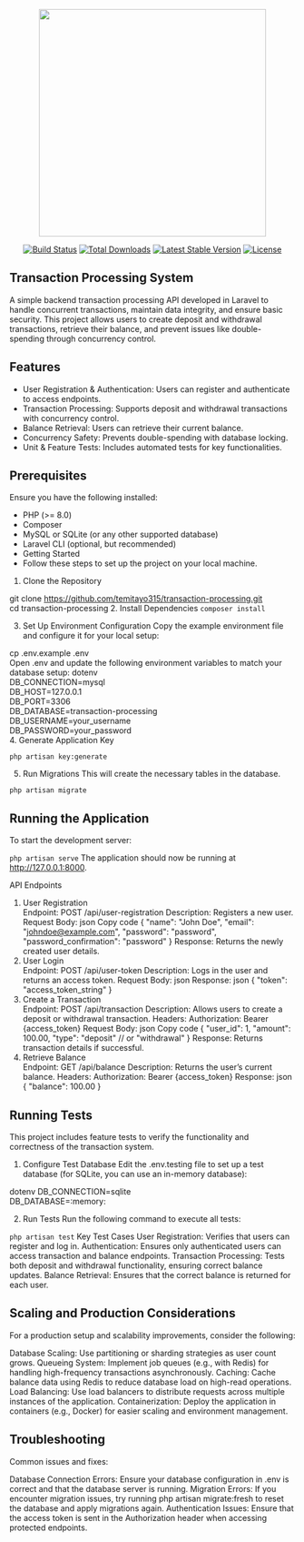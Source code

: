 <p align="center"><a href="https://laravel.com" target="_blank"><img src="https://raw.githubusercontent.com/laravel/art/master/logo-lockup/5%20SVG/2%20CMYK/1%20Full%20Color/laravel-logolockup-cmyk-red.svg" width="400"></a></p>

<p align="center">
<a href="https://travis-ci.org/laravel/framework"><img src="https://travis-ci.org/laravel/framework.svg" alt="Build Status"></a>
<a href="https://packagist.org/packages/laravel/framework"><img src="https://img.shields.io/packagist/dt/laravel/framework" alt="Total Downloads"></a>
<a href="https://packagist.org/packages/laravel/framework"><img src="https://img.shields.io/packagist/v/laravel/framework" alt="Latest Stable Version"></a>
<a href="https://packagist.org/packages/laravel/framework"><img src="https://img.shields.io/packagist/l/laravel/framework" alt="License"></a>
</p>

## Transaction Processing System

<p>A simple backend transaction processing API developed in Laravel to handle concurrent transactions, maintain data integrity, and ensure basic security. This project allows users to create deposit and withdrawal transactions, retrieve their balance, and prevent issues like double-spending through concurrency control.</p>

## Features
<ul>
<li>User Registration & Authentication: Users can register and authenticate to access endpoints.</li>
<li>Transaction Processing: Supports deposit and withdrawal transactions with concurrency control.</li>
<li>Balance Retrieval: Users can retrieve their current balance.</li>
<li>Concurrency Safety: Prevents double-spending with database locking.</li>
<li>Unit & Feature Tests: Includes automated tests for key functionalities.</li>
</ul>

## Prerequisites
Ensure you have the following installed:
<ul>
<li>PHP (>= 8.0)</li>
<li>Composer</li>
<li>MySQL or SQLite (or any other supported database)</li>
<li>Laravel CLI (optional, but recommended)</li>
<li>Getting Started</li>
<li>Follow these steps to set up the project on your local machine.</li>
</ul>

1. Clone the Repository<br/>

git clone https://github.com/temitayo315/transaction-processing.git<br/>
cd transaction-processing
2. Install Dependencies
`composer install`

3. Set Up Environment Configuration
Copy the example environment file and configure it for your local setup:

cp .env.example .env<br/>
Open .env and update the following environment variables to match your database setup:
dotenv
<br/>
DB_CONNECTION=mysql<br/>
DB_HOST=127.0.0.1<br/>
DB_PORT=3306<br/>
DB_DATABASE=transaction-processing<br/>
DB_USERNAME=your_username<br/>
DB_PASSWORD=your_password<br/>
4. Generate Application Key

`php artisan key:generate`

5. Run Migrations
This will create the necessary tables in the database.

`php artisan migrate`

## Running the Application
To start the development server:

`php artisan serve`
The application should now be running at http://127.0.0.1:8000.

API Endpoints
1. User Registration<br/>
Endpoint: POST /api/user-registration
Description: Registers a new user.
Request Body:
json
Copy code
{
  "name": "John Doe",
  "email": "johndoe@example.com",
  "password": "password",
  "password_confirmation": "password"
}
Response: Returns the newly created user details.
2. User Login<br/>
Endpoint: POST /api/user-token
Description: Logs in the user and returns an access token.
Request Body:
json
Response:
json
{
  "token": "access_token_string"
}
3. Create a Transaction<br/>
Endpoint: POST /api/transaction
Description: Allows users to create a deposit or withdrawal transaction.
Headers: Authorization: Bearer {access_token}
Request Body:
json
Copy code
{
  "user_id": 1,
  "amount": 100.00,
  "type": "deposit" // or "withdrawal"
}
Response: Returns transaction details if successful.
4. Retrieve Balance<br/>
Endpoint: GET /api/balance
Description: Returns the user’s current balance.
Headers: Authorization: Bearer {access_token}
Response:
json
{
  "balance": 100.00
}

## Running Tests
This project includes feature tests to verify the functionality and correctness of the transaction system.

1. Configure Test Database
Edit the .env.testing file to set up a test database (for SQLite, you can use an in-memory database):

dotenv
DB_CONNECTION=sqlite<br/>
DB_DATABASE=:memory:<br/>

2. Run Tests
Run the following command to execute all tests:

`php artisan test`
Key Test Cases
User Registration: Verifies that users can register and log in.
Authentication: Ensures only authenticated users can access transaction and balance endpoints.
Transaction Processing: Tests both deposit and withdrawal functionality, ensuring correct balance updates.
Balance Retrieval: Ensures that the correct balance is returned for each user.

## Scaling and Production Considerations
For a production setup and scalability improvements, consider the following:

Database Scaling: Use partitioning or sharding strategies as user count grows.
Queueing System: Implement job queues (e.g., with Redis) for handling high-frequency transactions asynchronously.
Caching: Cache balance data using Redis to reduce database load on high-read operations.
Load Balancing: Use load balancers to distribute requests across multiple instances of the application.
Containerization: Deploy the application in containers (e.g., Docker) for easier scaling and environment management.

## Troubleshooting
Common issues and fixes:

Database Connection Errors: Ensure your database configuration in .env is correct and that the database server is running.
Migration Errors: If you encounter migration issues, try running php artisan migrate:fresh to reset the database and apply migrations again.
Authentication Issues: Ensure that the access token is sent in the Authorization header when accessing protected endpoints.